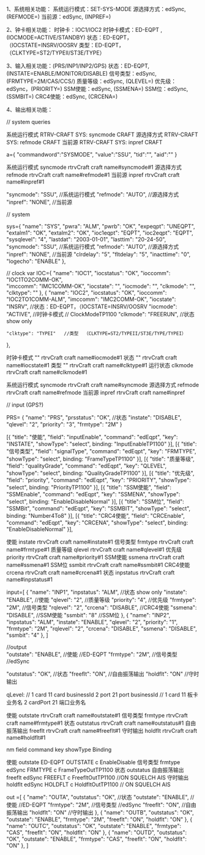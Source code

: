1、系统相关功能：
       系统运行模式：SET-SYS-MODE 
         源选择方式：edSync,  (REFMODE=)
             当前源：edSync,  (INPREF=)
      
2、钟卡相关功能：
          时钟卡：IOC1/IOC2
      时钟卡模式：ED-EQPT , (IOCMODE=ACTIVE/STANDBY)
            状态：ED-EQPT，（IOCSTATE=INSRV/OOSRV
            类型：ED-EQPT，（CLKTYPE=ST2/TYPEII/ST3E/TYPE）

3、输入相关功能：(PRS/INP1/INP2/GPS)
            状态：ED-EQPT,  (INSTATE=ENABLE/MONITOR/DISABLE)
        信号类型：edSync,  (FRMTYPE=2M/CAS/CCS/)
        质量等级：edSync,  (QLEVEL=)
		    优先级：edSync，(PRIORITY=)
        SSM使能：edSync,  (SSMENA=)
          SSM位：edSync,  (SSMBIT=)
       CRC4使能：edSync,  (CRCENA=)
  

4、输出相关功能：


// system  queries 

系统运行模式	RTRV-CRAFT		SYS: syncmode	CRAFT
源选择方式	RTRV-CRAFT		SYS: refmode	CRAFT
当前源	RTRV-CRAFT		SYS:  inpref 	CRAFT



a={
  "commandword":"SYSMODE",
  "value":"SSU",
  "tid":"",
  "aid":""
  }



系统运行模式  syncmode rtrvCraft craft  name#syncmode#1
源选择方式  refmode rtrvCraft craft name#refmode#1
当前源  inpref rtrvCraft craft name#inpref#1

  "syncmode": "SSU",   //系统运行模式
  "refmode": "AUTO",  //源选择方式
  "inpref": "NONE",   //当前源 


// system 

sys={
  "name": "SYS",
  "pwra": "ALM",
  "pwrb": "OK",
  "expeqpt": "UNEQPT",
  "extalm1": "OK",
  "extalm2": "OK",
  "ioc1eqpt": "EQPT",
  "ioc2eqpt": "EQPT",
  "sysqlevel": "4",
  "lastdat": "2003-01-01",
  "lasttim": "20-24-50",
  "syncmode": "SSU",    //系统运行模式
  "refmode": "AUTO",  //源选择方式
  "inpref": "NONE",   //当前源
  "clrdelay": "5",
  "fltdelay": "5",
  "inacttime": "0",
  "logecho": "ENABLE"
},


// clock
  var IOC={
    "name": "IOC1",
    "iocstatus": "OK",
    "ioccomm": "IOC1TO2COMM-OK",  
    "imccomm": "IMC1COMM-OK",
    "iocstate": "", 
    "iocmode": "",
    "clkmode": "",
    "clktype": ""
},
{
    "name": "IOC2",
    "iocstatus": "OK",
    "ioccomm": "IOC2TO1COMM-ALM",
    "imccomm": "IMC2COMM-OK",
    "iocstate": "INSRV",   //状态：ED-EQPT，（IOCSTATE=INSRV/OOSRV
    "iocmode": "ACTIVE",   //时钟卡模式   // ClockModeTP1100
    "clkmode": "FREERUN",  //状态   show only    

    "clktype": "TYPEI"   //类型  （CLKTYPE=ST2/TYPEII/ST3E/TYPE/TYPEI）
},

时钟卡模式 "" rtrvCraft craft name#iocmode#1
状态 "" rtrvCraft craft name#iocstate#1
类型 "" rtrvCraft craft name#clktype#1
运行状态  clkmode rtrvCraft craft   name#clkmode#1


 

系统运行模式  syncmode rtrvCraft craft  name#syncmode
源选择方式  refmode rtrvCraft craft name#refmode
当前源  inpref rtrvCraft craft name#inpref



  // input        (GPS?)


  PRS= {
    "name": "PRS",
    "prsstatus": "OK",  //状态
    "instate": "DISABLE",
    "qlevel": "2",
    "priority": "3",
    "frmtype": "2M"
}

[{ "title": "使能", "field": "inputEnable", "command": "edEqpt", "key": "INSTATE", "showType": "select", binding: "InputEnableTP1100" }],
[{ "title": "信号类型", "field": "signalType", "command": "edEqpt", "key": "FRMTYPE", "showType": "select", binding: "FrameTypeTP1100" }],
[{ "title": "质量等级", "field": "qualityGrade", "command": "edEqpt", "key": "QLEVEL", "showType": "select", binding: "QualityGradeTP1100" }],
[{ "title": "优先级", "field": "priority", "command": "edEqpt", "key": "PRIORITY", "showType": "select", binding: "PriorityTP1100" }],
[{ "title": "SSM使能", "field": "SSMEnable", "command": "edEqpt", "key": "SSMENA", "showType": "select", binding: "EnableDisableNormal" }],
[{ "title": "SSM位", "field": "SSMBit", "command": "edEqpt", "key": "SSMBIT", "showType": "select", binding: "Number4To8" }],
[{ "title": "CRC4使能", "field": "CRCEnable", "command": "edEqpt", "key": "CRCENA", "showType": "select", binding: "EnableDisableNormal" }],


使能 instate  rtrvCraft craft name#instate#1
信号类型 frmtype rtrvCraft craft name#frmtype#1
质量等级 qlevel  rtrvCraft craft name#qlevel#1
优先级 priority  rtrvCraft craft name#priority#1
SSM使能 ssmena  rtrvCraft craft name#ssmena#1
SSM位 ssmbit  rtrvCraft craft name#ssmbit#1
CRC4使能 crcena   rtrvCraft craft name#crcena#1
状态 inpstatus  rtrvCraft craft name#inpstatus#1

input=[
  {
    "name": "INP1",
    "inpstatus": "ALM", //状态  show only 
    "instate": "ENABLE", //使能
    "qlevel": "2", //质量等级
    "priority": "4", //优先级
    "frmtype": "2M",  //信号类型
    "rqlevel": "2",
    "crcena": "DISABLE", //CRC4使能
    "ssmena": "DISABLE", //SSM使能
    "ssmbit": "8"   //SSM位
},
{
    "name": "INP2",
    "inpstatus": "ALM",
    "instate": "ENABLE",
    "qlevel": "2",
    "priority": "1",
    "frmtype": "2M",
    "rqlevel": "2",
    "crcena": "DISABLE",
    "ssmena": "DISABLE",
    "ssmbit": "4"
},
]


//output 
\
"outstate": "ENABLE",   //使能   //ED-EQPT
"frmtype": "2M", //信号类型    //edSync

"outstatus": "OK",  //状态 
"freeflt": "ON", //自由振荡输出 
"holdflt": "ON" //守时输出

<!-- query -->

qLevel:
 // 1 card 11 card businessId  2 port 21 port businessId
 // 1 card   11 板卡业务名  2 cardPort  21 端口业务名


使能 outstate rtrvCraft craft name#outstate#1
信号类型 frmtype rtrvCraft craft name#frmtype#1
状态 outstatus rtrvCraft craft name#outstatus#1
自由振荡输出 freeflt rtrvCraft craft name#freeflt#1
守时输出 holdflt rtrvCraft craft name#holdflt#1

<!-- set -->
nm  field   command  key  showType Binding 


使能 outstate ED-EQPT OUTSTATE c EnableDisable
信号类型 frmtype edSync  FRMTYPE c FrameTypeOutTP1100
状态 outstatus 
自由振荡输出 freeflt edSync FREEFLT c FreefltOutTP1100  //ON SQUELCH AIS
守时输出 holdflt edSync HOLDFLT c  HoldfltOutTP1100  // ON SQUELCH AIS









out =[
  {
    "name": "OUTA",
    "outstatus": "OK",  //状态 
    "outstate": "ENABLE",   //使能   //ED-EQPT
    "frmtype": "2M", //信号类型    //edSync
    "freeflt": "ON", //自由振荡输出 
    "holdflt": "ON" //守时输出
},
{
    "name": "OUTB",
    "outstatus": "OK",
    "outstate": "ENABLE",
    "frmtype": "2M",
    "freeflt": "ON",
    "holdflt": "ON"
},
{
    "name": "OUTC",
    "outstatus": "OK",
    "outstate": "ENABLE",
    "frmtype": "CAS",
    "freeflt": "ON",
    "holdflt": "ON"
},
{
    "name": "OUTD",
    "outstatus": "OK",
    "outstate": "ENABLE",
    "frmtype": "CAS",
    "freeflt": "ON",
    "holdflt": "ON"
},
]